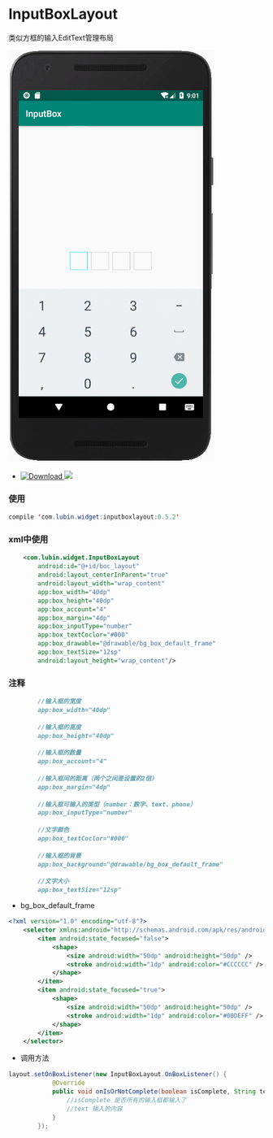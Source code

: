 # InputBoxLayout
类似方框的输入EditText管理布局


![](img/GIF.gif)

* [ ![Download](https://api.bintray.com/packages/lubin/LubinBottomTabBar/InputBoxLayout/images/download.svg) ](https://bintray.com/lubin/LubinBottomTabBar/InputBoxLayout/_latestVersion)
![](https://img.shields.io/badge/author-Lubin-red.svg)

### 使用

```java
compile 'com.lubin.widget:inputboxlayout:0.5.2'
```
### xml中使用
```xml
    <com.lubin.widget.InputBoxLayout
        android:id="@+id/boc_layout"
        android:layout_centerInParent="true"
        android:layout_width="wrap_content"
        app:box_width="40dp"
        app:box_height="40dp"
        app:box_account="4"
        app:box_margin="4dp"
        app:box_inputType="number"
        app:box_textCoclor="#000"
        app:box_drawable="@drawable/bg_box_default_frame"
        app:box_textSize="12sp"
        android:layout_height="wrap_content"/>
```
### 注释
```markdown
        //输入框的宽度
        app:box_width="40dp"
        
        //输入框的高度
        app:box_height="40dp"
        
        //输入框的数量
        app:box_account="4"
        
        //输入框间的距离（两个之间是设置的2倍）
        app:box_margin="4dp"
        
        //输入框可输入的类型（number：数字、text、phone）
        app:box_inputType="number"
        
        //文字颜色
        app:box_textCoclor="#000"
        
        //输入框的背景
        app:box_background="@drawable/bg_box_default_frame"
        
        //文字大小
        app:box_textSize="12sp"
```
* bg_box_default_frame

```xml
<?xml version="1.0" encoding="utf-8"?>
    <selector xmlns:android="http://schemas.android.com/apk/res/android">
        <item android:state_focused="false">
            <shape>
                <size android:width="50dp" android:height="50dp" />
                <stroke android:width="1dp" android:color="#CCCCCC" />
            </shape>
        </item>
        <item android:state_focused="true">
            <shape>
                <size android:width="50dp" android:height="50dp" />
                <stroke android:width="1dp" android:color="#00DEFF" />
            </shape>
        </item>
    </selector>
```

* 调用方法

````java
layout.setOnBoxListener(new InputBoxLayout.OnBoxListener() {
            @Override
            public void onIsOrNotComplete(boolean isComplete, String text) {
                //isComplete 是否所有的输入框都输入了
                //text 输入的内容
            }
        });
````




